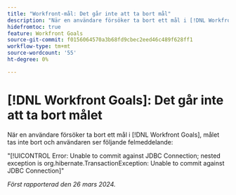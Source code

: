 ```yaml
---
title: "Workfront-mål: Det går inte att ta bort mål"
description: "När en användare försöker ta bort ett mål i [!DNL Workfront Goals], målet tas inte bort och användaren ser ett felmeddelande."
hidefromtoc: true
feature: Workfront Goals
source-git-commit: f0156064570a3b68fd9cbec2eed46c489f628ff1
workflow-type: tm+mt
source-wordcount: '55'
ht-degree: 0%

---
```



# [!DNL Workfront Goals]: Det går inte att ta bort målet

När en användare försöker ta bort ett mål i [!DNL Workfront Goals], målet tas inte bort och användaren ser följande felmeddelande:

&quot;[!UICONTROL Error: Unable to commit against JDBC Connection; nested exception is org.hibernate.TransactionException: Unable to commit against JDBC Connection]&quot;

_Först rapporterad den 26 mars 2024._
